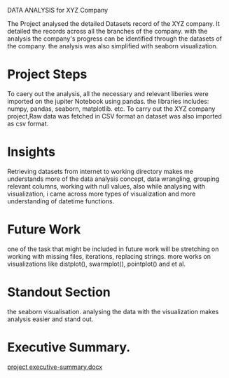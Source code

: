 DATA ANALYSIS for XYZ Company

The Project analysed the detailed Datasets record of the XYZ company. It detailed the records across all the branches of the company. with the analysis the company's progress can be identified through the datasets of the company. the analysis was also simplified with seaborn visualization.

# Project Steps

To caery out the analysis, all the necessary and relevant liberies were imported on the jupiter Notebook using pandas. the libraries includes: numpy, pandas, seaborn, matplotlib. etc.
To carry out the XYZ company project,Raw data was fetched in CSV format an dataset was also imported as csv format. 

# Insights

Retrieving datasets from internet to working directory makes me understands more of the data analysis concept, data wrangling, grouping relevant columns, working with null values, also while analysing with visualization, i came across more types of visualization and more understanding of datetime functions.

# Future Work

one of the task that might be included in future work will be stretching on working with missing files, iterations, replacing strings. more works on visualizations like distplot(), swarmplot(), pointplot() and et al.

# Standout Section

the seaborn visualisation. analysing the data with the visualization makes analysis easier and stand out.



# Executive Summary.

[project executive-summary.docx](https://github.com/adesojinurudeen/Data-Analysis-Project/files/8200731/project.executive-summary.docx)
